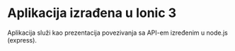 # Aplikacija izrađena u Ionic 3
Aplikacija služi kao prezentacija povezivanja sa API-em izređenim u node.js (express).
